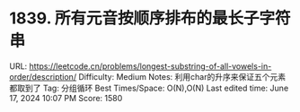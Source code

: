 # 1839. 所有元音按顺序排布的最长子字符串

URL: https://leetcode.cn/problems/longest-substring-of-all-vowels-in-order/description/
Difficulty: Medium
Notes: 利用char的升序来保证五个元素都取到了
Tag: 分组循环
Best Times/Space: O(N),O(N)
Last edited time: June 17, 2024 10:07 PM
Score: 1580